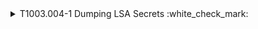 <details>
<summary>T1003.004-1 Dumping LSA Secrets :white_check_mark:
</summary>
<pre>| tstats `security_content_summariesonly` count min(_time) as firstTime max(_time) as lastTime from datamodel=Endpoint.Processes where Processes.process_name=*PsExec*.exe AND (Processes.process="*reg*save*HKLM\\security\\policy\\secrets*") by Processes.dest Processes.user Processes.parent_process Processes.process_name Processes.process Processes.process_id Processes.parent_process_id | `drop_dm_object_name(Processes)` | `security_content_ctime(firstTime)`| `security_content_ctime(lastTime)` </pre>
</details>
